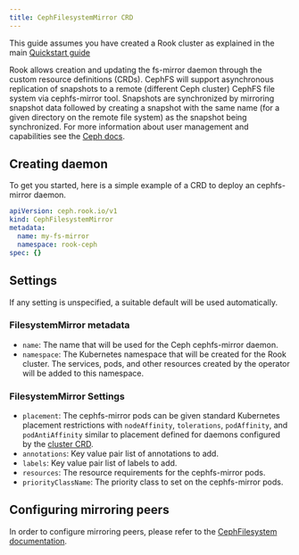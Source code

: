 ```yaml
---
title: CephFilesystemMirror CRD
---
```


This guide assumes you have created a Rook cluster as explained in the main [Quickstart guide](../../Getting-Started/quickstart.md)

Rook allows creation and updating the fs-mirror daemon through the custom resource definitions (CRDs).
CephFS will support asynchronous replication of snapshots to a remote (different Ceph cluster) CephFS file system via cephfs-mirror tool.
Snapshots are synchronized by mirroring snapshot data followed by creating a snapshot with the same name (for a given directory on the remote file system) as the snapshot being synchronized.
For more information about user management and capabilities see the [Ceph docs](https://docs.ceph.com/en/latest/dev/cephfs-mirroring/#cephfs-mirroring).

## Creating daemon

To get you started, here is a simple example of a CRD to deploy an cephfs-mirror daemon.

```yaml
apiVersion: ceph.rook.io/v1
kind: CephFilesystemMirror
metadata:
  name: my-fs-mirror
  namespace: rook-ceph
spec: {}
```

## Settings

If any setting is unspecified, a suitable default will be used automatically.

### FilesystemMirror metadata

- `name`: The name that will be used for the Ceph cephfs-mirror daemon.
- `namespace`: The Kubernetes namespace that will be created for the Rook cluster. The services, pods, and other resources created by the operator will be added to this namespace.

### FilesystemMirror Settings

- `placement`: The cephfs-mirror pods can be given standard Kubernetes placement restrictions with `nodeAffinity`, `tolerations`, `podAffinity`, and `podAntiAffinity` similar to placement defined for daemons configured by the [cluster CRD](https://github.com/koor-tech/koor/blob/master/deploy/examples/cluster.yaml).
- `annotations`: Key value pair list of annotations to add.
- `labels`: Key value pair list of labels to add.
- `resources`: The resource requirements for the cephfs-mirror pods.
- `priorityClassName`: The priority class to set on the cephfs-mirror pods.

## Configuring mirroring peers

In order to configure mirroring peers, please refer to the [CephFilesystem documentation](ceph-filesystem-crd.md#mirroring).
